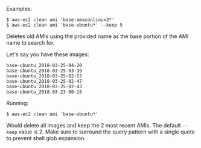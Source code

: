 Examples:

    $ aws-ec2 clean ami 'base-amazonlinux2*'
    $ aws-ec2 clean ami 'base-ubuntu*' --keep 5

Deletes old AMIs using the provided name as the base portion of the AMI name to search for.

Let's say you have these images:

    base-ubuntu_2018-03-25-04-20
    base-ubuntu_2018-03-25-03-39
    base-ubuntu_2018-03-25-02-57
    base-ubuntu_2018-03-25-02-47
    base-ubuntu_2018-03-25-02-43
    base-ubuntu_2018-03-23-00-15

Running:

    $ aws-ec2 clean ami 'base-ubuntu*'

Would delete all images and keep the 2 most recent AMIs.  The default `--keep` value is 2.  Make sure to surround the query pattern with a single quote to prevent shell glob expansion.
